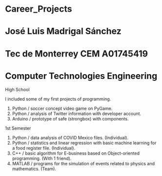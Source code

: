 # Career_Projects
# José Luis Madrigal Sánchez
# Tec de Monterrey CEM A01745419
# Computer Technologies Engineering

High School

I included some of my first projects of programming.
1. Python / soccer concept video game on PyGame.
2. Python / analysis of Twitter information with developer account.
3. Arduino / prototype of safe (strongbox) with components.

1st Semester

1. Python / data analysis of COVID Mexico files. (Individual).
2. Python / statistics and linear regression with basic machine learning for a food register file. (Individual).
2. C++ / basic algorithm for E-business based on Object-oriented programming. (With 1 friend).
3. MATLAB / programs for the simulation of events related to physics and mathematics. (Team). 

